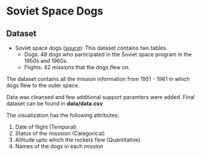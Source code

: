 # Soviet Space Dogs

## Dataset

* Soviet space dogs ([souce](https://airtable.com/universe/expG3z2CFykG1dZsp/sovet-space-dogs?explore=true)): This dataset contains two tables.
    * Dogs: 48 dogs who participated in the Soviet space program in the 1950s and 1960s.
    * Flights: 42 missions that the dogs flew on.
    
The dataset contains all the mission information from 1951 - 1961 in which dogs flew to the outer space.

Data was cleansed and few additional support paramters were added. Final dataset can be found in **data/data.csv**

The visualization has the following attributes:
   1. Date of flight (Temporal)
   2. Status of the misssion (Categorical)
   3. Altitude upto which the rockets flew (Quantitative)
   4. Names of the dogs in each mission
   
